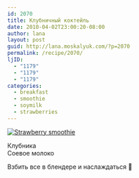 ```yaml
---
id: 2070
title: Клубничный коктейль
date: 2010-04-02T23:00:20-08:00
author: lana
layout: post
guid: http://lana.moskalyuk.com/?p=2070
permalink: /recipe/2070/
ljID:
  - "1179"
  - "1179"
  - "1179"
categories:
  - breakfast
  - smoothie
  - soymilk
  - strawberries
---
```

<a class="flickr-image alignnone" title="Strawberry smoothie" href="http://www.flickr.com/photos/67405678@N00/4486209154/" target="_blank"><img src="http://farm3.static.flickr.com/2779/4486209154_ac4e7a70a2.jpg" alt="Strawberry smoothie" /></a>

Клубника  
Соевое молоко

Взбить все в блендере и наслаждаться 🙂